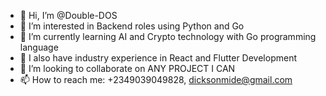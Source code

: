 - 👋 Hi, I’m @Double-DOS
- 👀 I’m interested in Backend roles using Python and Go
- 🌱 I’m currently learning AI and Crypto technology with Go programming language
- 🍭 I also have industry experience in React and Flutter Development
- 💞️ I’m looking to collaborate on ANY PROJECT I CAN
- 📫 How to reach me: +2349039049828, dicksonmide@gmail.com

<!---
Double-DOS/Double-DOS is a ✨ special ✨ repository because its `README.md` (this file) appears on your GitHub profile.
You can click the Preview link to take a look at your changes.
--->
